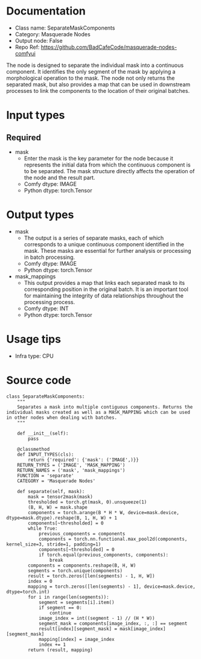 # Documentation
- Class name: SeparateMaskComponents
- Category: Masquerade Nodes
- Output node: False
- Repo Ref: https://github.com/BadCafeCode/masquerade-nodes-comfyui

The node is designed to separate the individual mask into a continuous component. It identifies the only segment of the mask by applying a morphological operation to the mask. The node not only returns the separated mask, but also provides a map that can be used in downstream processes to link the components to the location of their original batches.

# Input types
## Required
- mask
    - Enter the mask is the key parameter for the node because it represents the initial data from which the continuous component is to be separated. The mask structure directly affects the operation of the node and the result part.
    - Comfy dtype: IMAGE
    - Python dtype: torch.Tensor

# Output types
- mask
    - The output is a series of separate masks, each of which corresponds to a unique continuous component identified in the mask. These masks are essential for further analysis or processing in batch processing.
    - Comfy dtype: IMAGE
    - Python dtype: torch.Tensor
- mask_mappings
    - This output provides a map that links each separated mask to its corresponding position in the original batch. It is an important tool for maintaining the integrity of data relationships throughout the processing process.
    - Comfy dtype: INT
    - Python dtype: torch.Tensor

# Usage tips
- Infra type: CPU

# Source code
```
class SeparateMaskComponents:
    """
    Separates a mask into multiple contiguous components. Returns the individual masks created as well as a MASK_MAPPING which can be used in other nodes when dealing with batches.
    """

    def __init__(self):
        pass

    @classmethod
    def INPUT_TYPES(cls):
        return {'required': {'mask': ('IMAGE',)}}
    RETURN_TYPES = ('IMAGE', 'MASK_MAPPING')
    RETURN_NAMES = ('mask', 'mask_mappings')
    FUNCTION = 'separate'
    CATEGORY = 'Masquerade Nodes'

    def separate(self, mask):
        mask = tensor2mask(mask)
        thresholded = torch.gt(mask, 0).unsqueeze(1)
        (B, H, W) = mask.shape
        components = torch.arange(B * H * W, device=mask.device, dtype=mask.dtype).reshape(B, 1, H, W) + 1
        components[~thresholded] = 0
        while True:
            previous_components = components
            components = torch.nn.functional.max_pool2d(components, kernel_size=3, stride=1, padding=1)
            components[~thresholded] = 0
            if torch.equal(previous_components, components):
                break
        components = components.reshape(B, H, W)
        segments = torch.unique(components)
        result = torch.zeros([len(segments) - 1, H, W])
        index = 0
        mapping = torch.zeros([len(segments) - 1], device=mask.device, dtype=torch.int)
        for i in range(len(segments)):
            segment = segments[i].item()
            if segment == 0:
                continue
            image_index = int((segment - 1) // (H * W))
            segment_mask = components[image_index, :, :] == segment
            result[index][segment_mask] = mask[image_index][segment_mask]
            mapping[index] = image_index
            index += 1
        return (result, mapping)
```